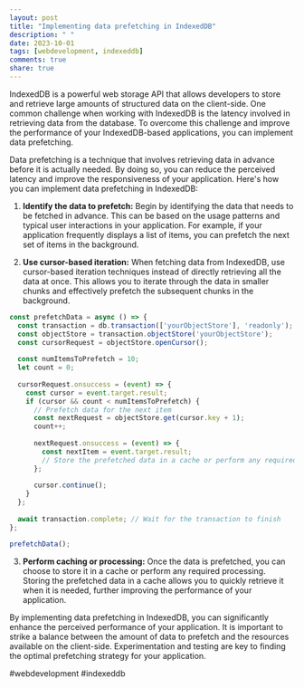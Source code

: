 ```yaml
---
layout: post
title: "Implementing data prefetching in IndexedDB"
description: " "
date: 2023-10-01
tags: [webdevelopment, indexeddb]
comments: true
share: true
---
```


IndexedDB is a powerful web storage API that allows developers to store and retrieve large amounts of structured data on the client-side. One common challenge when working with IndexedDB is the latency involved in retrieving data from the database. To overcome this challenge and improve the performance of your IndexedDB-based applications, you can implement data prefetching.

Data prefetching is a technique that involves retrieving data in advance before it is actually needed. By doing so, you can reduce the perceived latency and improve the responsiveness of your application. Here's how you can implement data prefetching in IndexedDB:

1. **Identify the data to prefetch:** Begin by identifying the data that needs to be fetched in advance. This can be based on the usage patterns and typical user interactions in your application. For example, if your application frequently displays a list of items, you can prefetch the next set of items in the background.

2. **Use cursor-based iteration:** When fetching data from IndexedDB, use cursor-based iteration techniques instead of directly retrieving all the data at once. This allows you to iterate through the data in smaller chunks and effectively prefetch the subsequent chunks in the background.

```javascript
const prefetchData = async () => {
  const transaction = db.transaction(['yourObjectStore'], 'readonly');
  const objectStore = transaction.objectStore('yourObjectStore');
  const cursorRequest = objectStore.openCursor();
  
  const numItemsToPrefetch = 10;
  let count = 0;
  
  cursorRequest.onsuccess = (event) => {
    const cursor = event.target.result;
    if (cursor && count < numItemsToPrefetch) {
      // Prefetch data for the next item
      const nextRequest = objectStore.get(cursor.key + 1);
      count++;
      
      nextRequest.onsuccess = (event) => {
        const nextItem = event.target.result;
        // Store the prefetched data in a cache or perform any required processing
      };
      
      cursor.continue();
    }
  };
  
  await transaction.complete; // Wait for the transaction to finish
};

prefetchData();
```

3. **Perform caching or processing:** Once the data is prefetched, you can choose to store it in a cache or perform any required processing. Storing the prefetched data in a cache allows you to quickly retrieve it when it is needed, further improving the performance of your application.

By implementing data prefetching in IndexedDB, you can significantly enhance the perceived performance of your application. It is important to strike a balance between the amount of data to prefetch and the resources available on the client-side. Experimentation and testing are key to finding the optimal prefetching strategy for your application.

#webdevelopment #indexeddb
